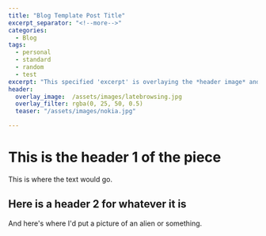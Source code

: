 ```yaml
---
title: "Blog Template Post Title"
excerpt_separator: "<!--more-->"
categories:
  - Blog
tags:
  - personal
  - standard
  - random
  - test
excerpt: "This specified 'excerpt' is overlaying the *header image* and is different than the excerpt."
header:
  overlay_image:  /assets/images/latebrowsing.jpg
  overlay_filter: rgba(0, 25, 50, 0.5)
  teaser: "/assets/images/nokia.jpg"

---
```


# This is the header 1 of the piece
This is where the text would go.
## Here is a header 2 for whatever it is
And here's where I'd put a picture of an alien or something.